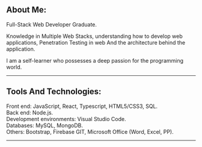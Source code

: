   <h2>About Me:</h2>
  
Full-Stack Web Developer Graduate.

Knowledge in Multiple Web Stacks, understanding how to develop web applications, Penetration Testing in web And the architecture behind the application.

I am a self-learner who possesses a deep passion for the programming world.

<hr/>
  <h2>Tools And Technologies:</h2>
Front end: JavaScript, React, Typescript, HTML5/CSS3, SQL.
<br>
Back end: Node.js.
<br>
Development environments: Visual Studio Code.
<br>
Databases: MySQL, MongoDB.
<br>
Others: Bootstrap, Firebase GIT, Microsoft Office (Word, Excel, PP).

<hr/>
<!---
ShaiBatonya/ShaiBatonya is a ✨ special ✨ repository because its `README.md` (this file) appears on your GitHub profile.
You can click the Preview link to take a look at your changes.
--->
